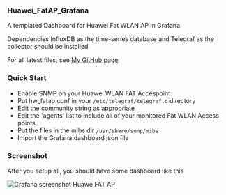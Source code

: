 ### Huawei_FatAP_Grafana 

A templated Dashboard for Huawei Fat WLAN AP in Grafana

Dependencies InfluxDB as the time-series database and Telegraf as the collector should be installed.

For all latest files, see [My GitHub page](https://github.com/dkruyt/Huawei_FatAP_Grafana)

### Quick Start

* Enable SNMP on your Huawei WLAN FAT Accespoint
* Put hw_fatap.conf in your `/etc/telegraf/telegraf.d` directory
* Edit the community string as appropriate
* Edit the 'agents' list to include all of your monitored Fat WLAN Access points
* Put the files in the mibs dir `/usr/share/snmp/mibs`
* Import the Grafana dashboard json file

### Screenshot

After you setup all, you should have some dashboard like this

![Grafana screenshot Huawe FAT AP](https://raw.githubusercontent.com/dkruyt/Huawei_FatAP_Grafana/master/Huawei%20FAT%20AP%20templated.png)

